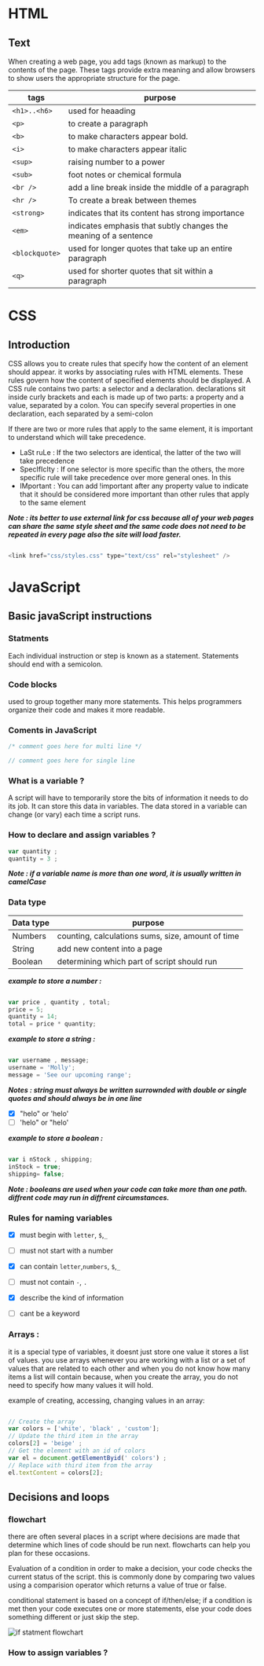 # HTML

## Text

When creating a web page, you add tags (known as markup) to the contents of the page. These tags provide extra meaning and allow browsers to show users the appropriate structure for the page.

tags  |  purpose
---------------|--------------------------------------------------------------------
`<h1>..<h6>`   | used for heaading 
`<p>`          |  to create a paragraph
`<b> `         | to make characters appear bold.
`<i>`          | to make characters appear italic
`<sup>`        | raising number to a power
`<sub> `       | foot notes or chemical formula
`<br />`       | add a line break inside the middle of a paragraph
`<hr /> `      | To create a break between themes
`<strong> `    | indicates that its content has strong importance
`<em> `        | indicates emphasis that subtly changes the meaning of a sentence
`<blockquote>` | used for longer quotes that take up an entire paragraph
`<q>`          | used for shorter quotes that sit within a paragraph


# CSS

## Introduction

CSS allows you to create rules that specify how the content of an element should appear. it works by associating rules with HTML elements. These rules govern how the content of specified elements should be displayed. A CSS rule contains two parts: a selector and a declaration. declarations sit inside curly brackets and each is made up of two parts: a property and a value, separated by a colon. You can specify several properties in one declaration, each separated by a semi-colon

If there are two or more rules that apply to the same element, it is important to understand which will take precedence.

- LaSt ruLe : If the two selectors are identical, the latter of the two will take precedence
- SpecIfIcIty : If one selector is more specific than the others, the more specific rule will take precedence over more general ones. In this 
- IMportant : You can add !important after any property value to indicate that it should be considered more important than other rules that apply to the same element

***Note : its better to use external link for css because all of your web pages can share the same style sheet and the same code does not need to be repeated in every page also the site will load faster.***

```javascript

<link href="css/styles.css" type="text/css" rel="stylesheet" />

```

# JavaScript

## Basic javaScript instructions

### Statments

Each individual instruction or step is known as a statement. Statements should end with a semicolon. 

### Code blocks 

used to group together many more statements. This helps programmers organize their code and makes it more readable. 

### Coments in JavaScript

```javascript
/* comment goes here for multi line */

// comment goes here for single line

```
### What is a variable ?

A script will have to temporarily store the bits of information it needs to do its job. It can store this data in variables. The data stored in a variable can change (or vary) each time a script runs. 

### How to declare and assign variables ?

```javascript
var quantity ;
quantity = 3 ;

```
***Note : if a variable name is more than one word, it is usually written in camelCase***

### Data type

Data type  |  purpose
-----------|--------------------------------------------------
Numbers    |  counting, calculations sums, size, amount of time 
String     |  add new content into a page
Boolean    |  determining which part of script should run

***example to store a number :***

```javascript

var price , quantity , total; 
price = 5; 
quantity = 14; 
total = price * quantity; 

```

***example to store a string :***


```javascript

var username , message; 
username = 'Molly'; 
message = 'See our upcoming range';  

```
***Notes : string must always be written surrownded with double or single quotes and should always be in one line***

-[x] "helo" or 'helo'
-[ ] 'helo" or "helo'

***example to store a boolean :***

```javascript

var i nStock , shipping; 
inStock = true; 
shipping= false; 

```
***Note : booleans are used when your code can take more than one path. diffrent code may run in diffrent circumstances.***

### Rules for naming variables

-[x] must begin with `letter`, `$`,`_`
-[ ] must not start with a number

-[x] can contain `letter`,`numbers`, `$`,`_`
-[ ] must not contain `-`, `.`

-[x] describe the kind of information
-[ ] cant be a keyword

### Arrays :

it is a special type of variables, it doesnt just store one value it stores a list of values. you use arrays whenever you are working with a list or a set of values that are related to each other and when you do not know how many items a list will contain because, when you create the array, you do not need to specify how many values it will hold. 

example of creating, accessing, changing values in an array:

```javascript

// Create the array
var colors = ['white', 'black' , 'custom']; 
// Update the third item in the array
colors[2] = 'beige' ; 
// Get the element with an id of colors
var el = document.getElementByid(' colors') ; 
// Replace with third item from the array
el.textContent = colors[2];

```

## Decisions and loops

### flowchart

there are often several places in a script where decisions are made that determine which lines of code should be run next. flowcharts can help you plan for these occasions.

Evaluation of a condition in order to make a decision, your code checks the current status of the script. this is commonly done by comparing two values using a comparision operator which returns a value of true or false.

conditional statement is based on a concept of if/then/else; if a condition is met then your code executes one or more statements, else your code does something different or just skip the step.

![if statment flowchart](https://2.bp.blogspot.com/-YimkS2x7vyA/T3tLwSL3TYI/AAAAAAAAAGY/9Wct8reM2VU/s1600/if.jpg)























### How to assign variables ?